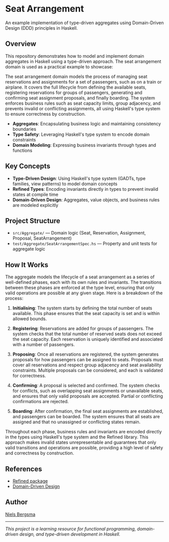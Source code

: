 
# Seat Arrangement

An example implementation of type-driven aggregates using Domain-Driven Design (DDD) principles in Haskell.

## Overview

This repository demonstrates how to model and implement domain aggregates in Haskell using a type-driven approach. The seat arrangement domain is used as a practical example to showcase:

The seat arrangement domain models the process of managing seat reservations and assignments for a set of passengers, such as on a train or airplane. It covers the full lifecycle from defining the available seats, registering reservations for groups of passengers, generating and confirming seat assignment proposals, and finally boarding. The system enforces business rules such as seat capacity limits, group adjacency, and prevents invalid or conflicting assignments, all using Haskell's type system to ensure correctness by construction.

- **Aggregates**: Encapsulating business logic and maintaining consistency boundaries
- **Type Safety**: Leveraging Haskell's type system to encode domain constraints
- **Domain Modeling**: Expressing business invariants through types and functions

## Key Concepts

- **Type-Driven Design**: Using Haskell's type system (GADTs, type families, view patterns) to model domain concepts
- **Refined Types**: Encoding invariants directly in types to prevent invalid states at compile time
- **Domain-Driven Design**: Aggregates, value objects, and business rules are modeled explicitly

## Project Structure

- `src/Aggregate/` — Domain logic (Seat, Reservation, Assignment, Proposal, SeatArrangement)
- `test/Aggregate/SeatArrangementSpec.hs` — Property and unit tests for aggregate logic

## How It Works

The aggregate models the lifecycle of a seat arrangement as a series of well-defined phases, each with its own rules and invariants. The transitions between these phases are enforced at the type level, ensuring that only valid operations are possible at any given stage. Here is a breakdown of the process:

1. **Initialising**: The system starts by defining the total number of seats available. This phase ensures that the seat capacity is set and is within allowed bounds.

2. **Registering**: Reservations are added for groups of passengers. The system checks that the total number of reserved seats does not exceed the seat capacity. Each reservation is uniquely identified and associated with a number of passengers.

3. **Proposing**: Once all reservations are registered, the system generates proposals for how passengers can be assigned to seats. Proposals must cover all reservations and respect group adjacency and seat availability constraints. Multiple proposals can be considered, and each is validated for correctness.

4. **Confirming**: A proposal is selected and confirmed. The system checks for conflicts, such as overlapping seat assignments or unavailable seats, and ensures that only valid proposals are accepted. Partial or conflicting confirmations are rejected.

5. **Boarding**: After confirmation, the final seat assignments are established, and passengers can be boarded. The system ensures that all seats are assigned and that no unassigned or conflicting states remain.

Throughout each phase, business rules and invariants are encoded directly in the types using Haskell's type system and the Refined library. This approach makes invalid states unrepresentable and guarantees that only valid transitions and operations are possible, providing a high level of safety and correctness by construction.

## References

- [Refined package](https://hackage.haskell.org/package/refined)
- [Domain-Driven Design](https://en.wikipedia.org/wiki/Domain-driven_design)

## Author

[Niels Bergsma](https://github.com/nielsbergsma)

---

*This project is a learning resource for functional programming, domain-driven design, and type-driven development in Haskell.*